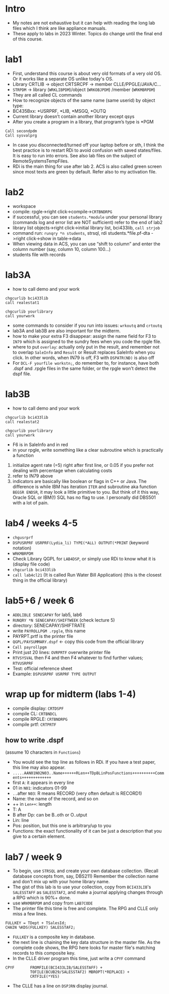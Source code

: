 # Intro
- My notes are not exhaustive but it can help with reading the long lab files which I think are like appliance manuals.
- These apply to labs in 2023 Winter. Topics do change until the final end of this course.

# lab1
- First, understand this course is about very old formats of a very old OS. Or it works like a separate OS unlike today's OS.
- Library CRTLIB -> object CRTSRCPF -> member CLLE/PPGLE/JAVA/C…
- ```STRPDM``` -> library (```WRKLIBPDM```)/object (```WRKOBJPDM```) /member (```WRKMBRPDM```)
- They are all called CL commands
- How to recognize objects of the same name (same userid) by object type:
- BC435Bxx: *USRPRF, *LIB, *MSGQ, *OUTQ
- Current library doesn’t contain another library except qsys
- After you create a program in a library, that program’s type is *PGM

```
Call secondpdm
Call sysvalprg
```
- In case you disconnected/turned off your laptop before or sth, I think the best practice is to restart RDi to avoid confusion with saved states/files. It is easy to run into errors. See also lab files on the subject of RemoteSystemsTempFiles.
- RDi is the main thing for use after lab 2. ACS is also called green screen since most texts are green by default. Refer also to my activation file.

# lab2
- workspace
- compile: rpgle->right click->compile->```CRTBNDRPG```
- if successful, you can see ```students.*module``` under your personal library (commands log and error list are NOT sufficient) refer to the end of lab2
- library list objects->right click->initial library list, bci433lib, ```call strjob```
- command run: ```runqry *n students```, strsql, rdi students.*file.pf-dta ->right click->show in table->data
- When viewing data in ACS, you can use “shift to column” and enter the column number (say, column 10, column 100…)
- students file with records

# lab3A
- how to call demo and your work 
```
chgcurlib bci433lib
call realestat1
```
```
chgcurlib yourlibrary
call yourwork
```
- some commands to consider if you run into issues: ```wrkoutq``` and ```crtoutq```
- lab3A and lab3B are also important for the midterm.
- how to make your extra F3 disappear: assign the name field for F3 to ```IN79``` which is assigned to the sundry fees when you code the rpgle file.
- where to put ```overlay```: actually only put in the result, and remember not to overlap ```SaleInfo``` and ```Result``` or Result replaces SaleInfo when you click. In other words, when IN79 is off, F3 with ```DSPATR(ND)``` is also off
- For ```DCL-F yourfile workstn;```, do remember to, for instance, have both .dspf and .rpgle files in the same folder, or the rpgle won't detect the dspf file.

# lab3B
- how to call demo and your work 
```
chgcurlib bci433lib
call realestat2
```
```
chgcurlib yourlibrary
call yourwork
```
- F6 is in SaleInfo and in red
- in your rpgle, write something like a clear subroutine which is practically a function
1. initialize agent rate (=5) right after first line, or 0.05 if you prefer not dealing with percentage when calculating costs
2. refer to IN79 above
3. indicators are basically like boolean or flags in C++ or Java. The difference is while IBM has iteration ```ITER``` and subroutine aka function ```BEGSR ENDSR```, it may look a little primitive to you. But think of it this way, Oracle SQL or IBM(!) SQL has no flag to use. I personally did DBS501 with a lot of pain.

# lab4 / weeks 4-5
- ```chgusrprf```
- ```DSPUSRPRF USRPRF(Lydia_li) TYPE(*ALL) OUTPUT(*PRINT``` (keyword notation)
- ```WRKMBRPDM```
- Check Library QGPL for ```LAB4DSP```, or simply use RDi to know what it is (display file code)
- ```chgcurlib bci433lib```
- ```call lab4cl21``` (It is called Run Water Bill Application) (this is the closest thing in the official library)

# lab5+6 / week 6
- ```ADDLIBLE SENECAPAY``` for lab5, lab6
- ```RUNQRY *N SENECAPAY/SHIFTWEEK``` (check lecture 5)
- directory: SENECAPAY/SHIFTRATE
- write ```PAYROLLPGM .rpgle```, this name
- PAYRPT.prtf is the printer file
- ```QGPL/PAYSUMMARY.dspf```  <- copy this code from the official library
- ```Call payrollpgm```
- Print just 20 lines: ```OVRPRTF``` overwrite printer file
- ```RTVSYSVAL``` then F4 and then F4 whatever to find further values; ```RTVUSRPRF```
- Test: official reference sheet
- Example: ```DSPUSRPRF USRPRF TYPE OUTPUT```

# wrap up for midterm (labs 1-4)
- compile display: ```CRTDSPF```
- compile CL: ```CRTBNDCL```
- compile RPGLE: ```CRTBNDRPG```
- compile prtf: ```CRTPRTF```

## how to write .dspf
(assume 10 characters in ```Functions```)
- You would see the top line as follows in RDi. If you have a test paper, this line may also appear.
- ```.....AAN01N02N03..Name++++++RLen++TDpBLinPosFunctions++++++++++Comments+++++++++++++```
- first ```A```: it appears in every line
- 01 in ```N01```: indicators 01-99
- ```..```after ```N03```: R means RECORD (very often default is RECORD1)
- Name: the name of the record, and so on
- ++ in ```Len++```: length
- T: A
- B after Dp: can be B..oth or O..utput
- Lin: line
- Pos: position, but this one is arbitrary/up to you
- Functions: the exact functionality of it can be just a description that you give to a certain element.

# lab7 / week 9
- To begin, use ```STRSQL``` and create your own database collection. (Recall database concepts from, say, DBS211) Remember the collection name and don't mix up with your home library name.
- The gist of this lab is to use your collection, copy from ```BCI433LIB```'s ```SALESSTAFF``` as ```SALESSTAF2```, and make a journal applying changes through a RPG which is 90%+ done.
- use ```WRKMBRPDM``` and copy from ```LAB7CODE```
- The printer file this time is free and complete. The RPG and CLLE only miss a few lines.
```
FULLKEY = TDept + TSalesId;
CHAIN %KDS(FULLKEY) SALESSTAF2;
```
- ```FULLKEY``` is a composite key in database.
- the next line is chaining the key data structure in the master file. As the complete code shows, the RPG here looks for master file's matching records to this composite key.
- In the CLLE driver program this time, just write a ```CPYF``` command
```
CPYF       FROMFILE(BCI433LIB/SALESSTAFF) +
           TOFILE(BCUB29/SALESSTAF2) MBROPT(*REPLACE) +
           CRTFILE(*YES)
```
- The CLLE has a line on ```DSPJRN``` display journal.
